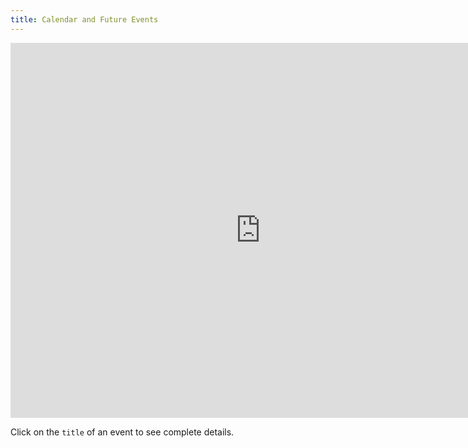 ```yaml
---
title: Calendar and Future Events
---
```

<iframe src="https://calendar.google.com/calendar/embed?src=b142bdfe9760805327e5135d37cc24b32ea1efeb4b584c50c61a83e5776075fe%40group.calendar.google.com&ctz=America%2FChicago" style="border: 0" width="800" height="600" frameborder="0" scrolling="no"></iframe>

Click on the `title` of an event to see complete details.
